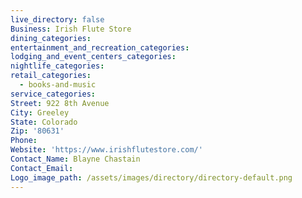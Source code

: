 ```yaml
---
live_directory: false
Business: Irish Flute Store
dining_categories:
entertainment_and_recreation_categories:
lodging_and_event_centers_categories:
nightlife_categories:
retail_categories:
  - books-and-music
service_categories:
Street: 922 8th Avenue
City: Greeley
State: Colorado
Zip: '80631'
Phone:
Website: 'https://www.irishflutestore.com/'
Contact_Name: Blayne Chastain
Contact_Email:
Logo_image_path: /assets/images/directory/directory-default.png
---
```


